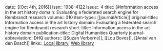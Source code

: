 date:: [[Oct 4th, 2016]]
issn:: 1938-4122
issue:: 4
title:: @Information access in the art history domain: Evaluating a federated search engine for Rembrandt research
volume:: 010
item-type:: [[journalArticle]]
original-title:: Information access in the art history domain: Evaluating a federated search engine for Rembrandt research
short-title:: Information access in the art history domain
publication-title:: Digital Humanities Quarterly
journal-abbreviation:: DHQ
authors:: [[Suzan Verberne]], [[Lou Boves]], [[Antal van den Bosch]]
links:: [Local library](zotero://select/groups/2386895/items/M956GA87), [Web library](https://www.zotero.org/groups/2386895/items/M956GA87)
